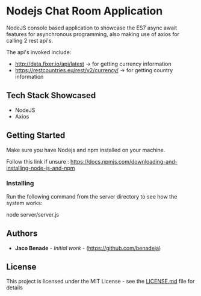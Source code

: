 # Nodejs Chat Room Application

NodeJS console based application to showcase the ES7 async await features for asynchronous programming, also making use of axios for calling 2 rest api's.

The api's invoked include:
- http://data.fixer.io/api/latest -> for getting currency information
- https://restcountries.eu/rest/v2/currency/ -> for getting country information

## Tech Stack Showcased
- NodeJS
- Axios

## Getting Started

Make sure you have Nodejs and npm installed on your machine.

Follow this link if unsure : https://docs.npmjs.com/downloading-and-installing-node-js-and-npm

### Installing

Run the following command from the server directory to see how the system works:

node server/server.js

## Authors

* **Jaco Benade** - *Initial work* - (https://github.com/benadeja)


## License

This project is licensed under the MIT License - see the [LICENSE.md](LICENSE.md) file for details
